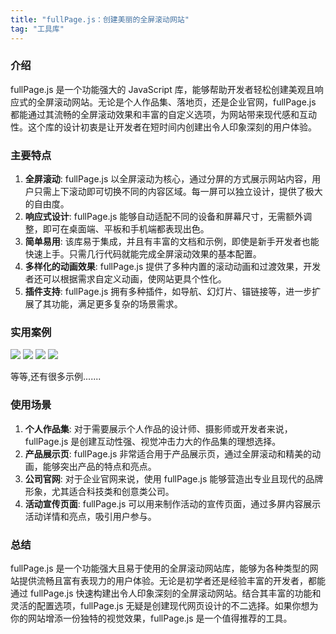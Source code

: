 ```yaml
---
title: "fullPage.js：创建美丽的全屏滚动网站"
tag: "工具库"
---
```


### 介绍

fullPage.js 是一个功能强大的 JavaScript 库，能够帮助开发者轻松创建美观且响应式的全屏滚动网站。无论是个人作品集、落地页，还是企业官网，fullPage.js 都能通过其流畅的全屏滚动效果和丰富的自定义选项，为网站带来现代感和互动性。这个库的设计初衷是让开发者在短时间内创建出令人印象深刻的用户体验。

### 主要特点

1. **全屏滚动**: fullPage.js 以全屏滚动为核心，通过分屏的方式展示网站内容，用户只需上下滚动即可切换不同的内容区域。每一屏可以独立设计，提供了极大的自由度。
2. **响应式设计**: fullPage.js 能够自动适配不同的设备和屏幕尺寸，无需额外调整，即可在桌面端、平板和手机端都表现出色。
3. **简单易用**: 该库易于集成，并且有丰富的文档和示例，即使是新手开发者也能快速上手。只需几行代码就能完成全屏滚动效果的基本配置。
4. **多样化的动画效果**: fullPage.js 提供了多种内置的滚动动画和过渡效果，开发者还可以根据需求自定义动画，使网站更具个性化。
5. **插件支持**: fullPage.js 拥有多种插件，如导航、幻灯片、锚链接等，进一步扩展了其功能，满足更多复杂的场景需求。

### 实用案例

<img src="../imgs/63/01.gif" />

<img src="../imgs/63/02.gif" />

<img src="../imgs/63/03.gif" />

<img src="../imgs/63/04.gif" />

等等,还有很多示例.......

### 使用场景

1. **个人作品集**: 对于需要展示个人作品的设计师、摄影师或开发者来说，fullPage.js 是创建互动性强、视觉冲击力大的作品集的理想选择。
2. **产品展示页**: fullPage.js 非常适合用于产品展示页，通过全屏滚动和精美的动画，能够突出产品的特点和亮点。
3. **公司官网**: 对于企业官网来说，使用 fullPage.js 能够营造出专业且现代的品牌形象，尤其适合科技类和创意类公司。
4. **活动宣传页面**: fullPage.js 可以用来制作活动的宣传页面，通过多屏内容展示活动详情和亮点，吸引用户参与。

### 总结

fullPage.js 是一个功能强大且易于使用的全屏滚动网站库，能够为各种类型的网站提供流畅且富有表现力的用户体验。无论是初学者还是经验丰富的开发者，都能通过 fullPage.js 快速构建出令人印象深刻的全屏滚动网站。结合其丰富的功能和灵活的配置选项，fullPage.js 无疑是创建现代网页设计的不二选择。如果你想为你的网站增添一份独特的视觉效果，fullPage.js 是一个值得推荐的工具。
